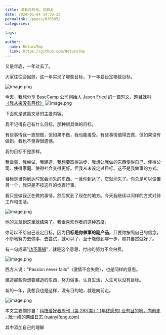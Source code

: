 ```yaml
---
title: 没有目的地，向前走
date: 2024-01-04 14:50:23
permalink: /pages/0f05b5/
categories:
  - 
tags:
  - 
author: 
  name: ReturnTmp
  link: https://github.com/ReturnTmp
---
```



又是年底，一年过去了。

大家往往会回顾，这一年实现了哪些目标，下一年要设定哪些目标。

![image.png](https://cdn.jsdelivr.net/gh/Returntmp/blog-image@main/blog/202401041450720.png)

今天，我想分享 BaseCamp 公司创始人 Jason Fried 的一篇短文，题目就叫 [《我从来没有目标》](https://m.signalvnoise.com/ive-never-had-a-goal/)
![image.png](https://cdn.jsdelivr.net/gh/Returntmp/blog-image@main/blog/202401041451571.png)

下面就是这篇文章的主要内容。

我不记得自己有什么目标，那种很具体的目标。

有些事情我一直想做，但如果不做，我也能接受。有些事情值得去做，但如果没有做到，我也不觉得很遗憾。

我的目标不是那样。

我做事，我尝试，我建造，我想要取得进步，我想让我做的东西使得自己、使得公司、使得家庭、使得社会变得更好。但我从未设定过目标。这不是我做事的方式。

目标是当你到达时就会消失的东西。一旦你到达了，它就消失了。你总是可以设置另一个，我只是不按这样的步骤行事。

我只是做我正在做的事情，然后就到了现在的地方。今天我继续以同样的方式对待工作和生活。

![image.png](https://cdn.jsdelivr.net/gh/Returntmp/blog-image@main/blog/202401041451120.png)


他的文章到这里就结束了。我很喜欢作者的这种态度。

你可以不给自己设定目标，因为**目标是你做事的副产品**。只要你按照自己的信念，不断地努力去做事、去尝试，就可以了，至于能做到哪一步，顺其自然就好了。

有一句成语"[功不唐捐](https://baike.baidu.com/item/%E5%8A%9F%E4%B8%8D%E5%94%90%E6%8D%90/10712036)"，就是这个意思，付出的努力不会白费。

![image.png](https://cdn.jsdelivr.net/gh/Returntmp/blog-image@main/blog/202401041451118.png)


西方人说："Passion never fails"（激情不会失败），也是同样的意思。

建造那些你想要建造的东西，努力做事，认真生活，人生可以没有目标。

新的一年，我想我也是这样，没有目的地，就是向前走。

![image.png](https://cdn.jsdelivr.net/gh/Returntmp/blog-image@main/blog/202401041453936.png)



本文主要摘抄自：[科技爱好者周刊（第 283 期）：[年终感想] 没有目的地，向前走 - 阮一峰的网络日志 (ruanyifeng.com)]( https://www.ruanyifeng.com/blog/2023/12/weekly-issue-283.html )

其中添加自己的理解
